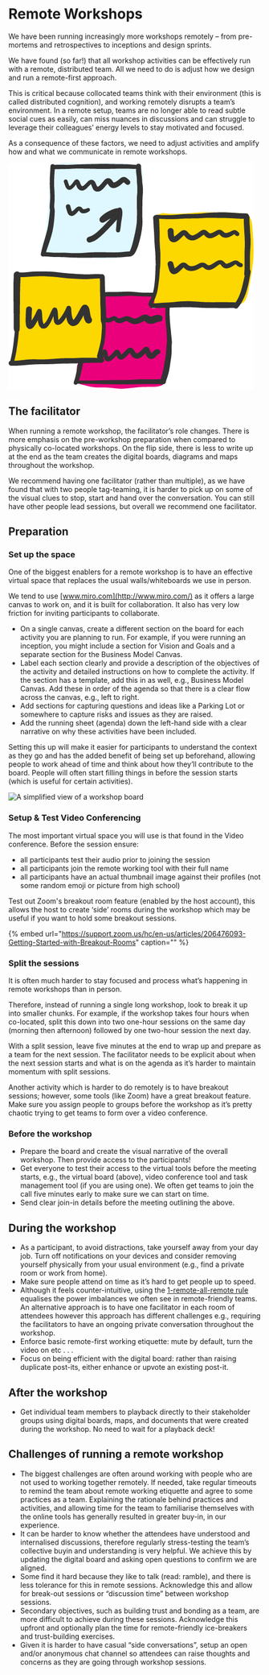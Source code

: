 # Remote Workshops

We have been running increasingly more workshops remotely – from pre-mortems and retrospectives to inceptions and design sprints.

We have found \(so far!\) that all workshop activities can be effectively run with a remote, distributed team. All we need to do is adjust how we design and run a remote-first approach.

This is critical because collocated teams think with their environment \(this is called distributed cognition\), and working remotely disrupts a team’s environment. In a remote setup, teams are no longer able to read subtle social cues as easily, can miss nuances in discussions and can struggle to leverage their colleagues’ energy levels to stay motivated and focused.

As a consequence of these factors, we need to adjust activities and amplify how and what we communicate in remote workshops.

![](../.gitbook/assets/post-its-01.png)

## The facilitator

When running a remote workshop, the facilitator’s role changes. There is more emphasis on the pre-workshop preparation when compared to physically co-located workshops. On the flip side, there is less to write up at the end as the team creates the digital boards, diagrams and maps throughout the workshop.

We recommend having one facilitator \(rather than multiple\), as we have found that with two people tag-teaming, it is harder to pick up on some of the visual clues to stop, start and hand over the conversation. You can still have other people lead sessions, but overall we recommend one facilitator.

## Preparation

### Set up the space

One of the biggest enablers for a remote workshop is to have an effective virtual space that replaces the usual walls/whiteboards we use in person.

We tend to use [www.miro.com](http://www.miro.com/) as it offers a large canvas to work on, and it is built for collaboration. It also has very low friction for inviting participants to collaborate.

* On a single canvas, create a different section on the board for each activity you are planning to run.  For example, if you were running an inception, you might include a section for Vision and Goals and a separate section for the Business Model Canvas.
* Label each section clearly and provide a description of the objectives of the activity and detailed instructions on how to complete the activity.  If the section has a template, add this in as well, e.g., Business Model Canvas. Add these in order of the agenda so that there is a clear flow across the canvas, e.g., left to right.
* Add sections for capturing questions and ideas like a Parking Lot or somewhere to capture risks and issues as they are raised.  
* Add the running sheet \(agenda\) down the left-hand side with a clear narrative on why these activities have been included. 

Setting this up will make it easier for participants to understand the context as they go and has the added benefit of being set up beforehand, allowing people to work ahead of time and think about how they’ll contribute to the board. People will often start filling things in before the session starts \(which is useful for certain activities\).

![A simplified view of a workshop board](https://lh4.googleusercontent.com/LlhzIxxEdRiwC1NskjNknZ8hXH4Q7h9h7tn0URcIps629fUlKx6ny5uxlZxAVGI_alv9KxfjToKc4mcPewCfX3kSpD9ZFODGXRPmTpg6g_WS-RR_Gm2Fw1pMBJUtlZhPi6bDeVip)

### **Setup & Test Video Conferencing**

The most important virtual space you will use is that found in the Video conference. Before the session ensure:

* all participants test their audio prior to joining the session
* all participants join the remote working tool with their full name
* all participants have an actual thumbnail image against their profiles \(not some random emoji or picture from high school\)

Test out Zoom's breakout room feature \(enabled by the host account\), this allows the host to create ‘side’ rooms during the workshop which may be useful if you want to hold some breakout sessions.

{% embed url="https://support.zoom.us/hc/en-us/articles/206476093-Getting-Started-with-Breakout-Rooms" caption="" %}

### Split the sessions

It is often much harder to stay focused and process what’s happening in remote workshops than in person.

Therefore, instead of running a single long workshop, look to break it up into smaller chunks. For example, if the workshop takes four hours when co-located, split this down into two one-hour sessions on the same day \(morning then afternoon\) followed by one two-hour session the next day.

With a split session, leave five minutes at the end to wrap up and prepare as a team for the next session. The facilitator needs to be explicit about when the next session starts and what is on the agenda as it’s harder to maintain momentum with split sessions.

Another activity which is harder to do remotely is to have breakout sessions; however, some tools \(like Zoom\) have a great breakout feature. Make sure you assign people to groups before the workshop as it’s pretty chaotic trying to get teams to form over a video conference.

### Before the workshop

* Prepare the board and create the visual narrative of the overall workshop.  Then provide access to the participants! 
* Get everyone to test their access to the virtual tools before the meeting starts, e.g., the virtual board \(above\), video conference tool and task management tool \(if you are using one\).  We often get teams to join the call five minutes early to make sure we can start on time.
* Send clear join-in details before the meeting outlining the above.  

## During the workshop

* As a participant, to avoid distractions, take yourself away from your day job.  Turn off notifications on your devices and consider removing yourself physically from your usual environment \(e.g., find a private room or work from home\).  
* Make sure people attend on time as it’s hard to get people up to speed.  
* Although it feels counter-intuitive, using the [1-remote-all-remote rule](https://link.medium.com/rJ9s20EhK4) equalises the power imbalances we often see in remote-friendly teams.  An alternative approach is to have one facilitator in each room of attendees however this approach has different challenges e.g., requiring the facilitators to have an ongoing private conversation throughout the workshop.
* Enforce basic remote-first working etiquette: mute by default, turn the video on etc . . .
* Focus on being efficient with the digital board: rather than raising duplicate post-its, either enhance or upvote an existing post-it.

## After the workshop

* Get individual team members to playback directly to their stakeholder groups using digital boards, maps, and documents that were created during the workshop.  No need to wait for a playback deck!

## Challenges of running a remote workshop

* The biggest challenges are often around working with people who are not used to working together remotely.  If needed, take regular timeouts to remind the team about remote working etiquette and agree to some practices as a team.  Explaining the rationale behind practices and activities, and allowing time for the team to familiarise themselves with the online tools has generally resulted in greater buy-in, in our experience.
* It can be harder to know whether the attendees have understood and internalised discussions, therefore regularly stress-testing the team’s collective buyin and understanding is very helpful. We achieve this by updating the digital board and asking open questions to confirm we are aligned. 
* Some find it hard because they like to talk \(read: ramble\), and there is less tolerance for this in remote sessions.  Acknowledge this and allow for break-out sessions or “discussion time” between workshop sessions.
* Secondary objectives, such as building trust and bonding as a team, are more difficult to achieve during these sessions.  Acknowledge this upfront and optionally plan the time for remote-friendly ice-breakers and trust-building exercises.
* Given it is harder to have casual “side conversations”, setup an open and/or anonymous chat channel so attendees can raise thoughts and concerns as they are going through workshop sessions.

